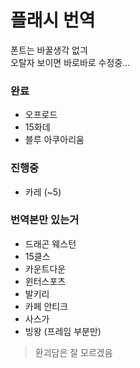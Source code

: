 # 플래시 번역
폰트는 바꿀생각 없긔   
오탈자 보이면 바로바로 수정중...

### 완료
* 오프로드
* 15화데
* 블루 아쿠아리움

### 진행중
* 카레 (~5)

### 번역본만 있는거
* 드래곤 웨스턴
* 15클스
* 카운트다운
* 윈터스포츠
* 발키리
* 카페 안티크
* 사스가
* 빙왕 (프레임 부분만)
> 환괴담은 잘 모르겠음

